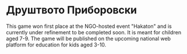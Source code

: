 # Друштвото Приборовски

This game won first place at the NGO-hosted event "Hakaton"
and is currently under refinement to be completed soon.
It is meant for children aged 7-9.
The game will be published on the upcoming national web platform
for education for kids aged 3-10.
